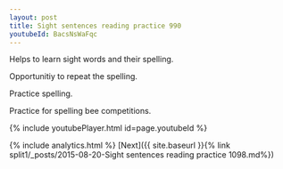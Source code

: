 ```yaml
---
layout: post
title: Sight sentences reading practice 990
youtubeId: BacsNsWaFqc
---
```

 
 
Helps to learn sight words and their spelling.

Opportunitiy to repeat the spelling. 

Practice spelling. 
 
Practice for spelling bee competitions. 
 
{% include youtubePlayer.html id=page.youtubeId %}
 
 
{% include analytics.html %} 
[Next]({{ site.baseurl }}{% link  split1/_posts/2015-08-20-Sight sentences reading practice 1098.md%})
 
